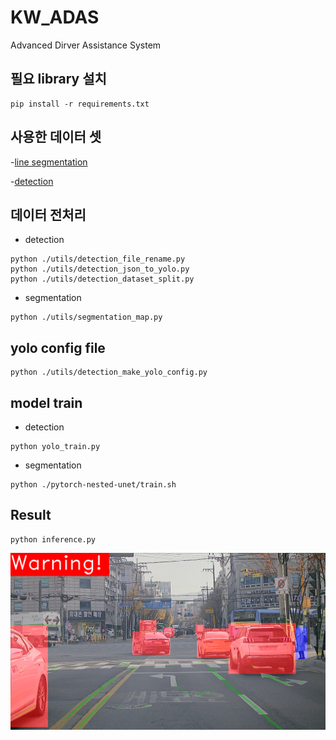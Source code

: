 # KW_ADAS
Advanced Dirver Assistance System

## 필요 library 설치
```
pip install -r requirements.txt
```

## 사용한 데이터 셋
-[line segmentation](https://www.kaggle.com/datasets/thomasfermi/lane-detection-for-carla-driving-simulator)

-[detection](https://aihub.or.kr/aihubdata/data/view.do?currMenu=115&topMenu=100&dataSetSn=195)

## 데이터 전처리
- detection
```
python ./utils/detection_file_rename.py
python ./utils/detection_json_to_yolo.py
python ./utils/detection_dataset_split.py
```

- segmentation
```
python ./utils/segmentation_map.py
```
## yolo config file
```
python ./utils/detection_make_yolo_config.py
```

## model train
- detection
```
python yolo_train.py
```

- segmentation
```
python ./pytorch-nested-unet/train.sh
```

## Result
```
python inference.py
```

![Demo](./infer_result/20201125_0_0_00_0_0_1_front_0027701.png)

